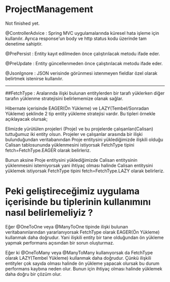 # ProjectManagement


Not finished yet.


@ControllerAdvice : Spring MVC uygulamalarında küresel hata işleme için kullanılır. Ayrıca response'un body ve http status kodu üzerinde tam denetime sahiptir.

@PrePersist : Entity kayıt edilmeden önce çalıştırılacak metodu ifade eder.

@PreUpdate : Entity güncellenmeden önce çalıştırılacak metodu ifade eder.

@JsonIgnore : JSON verisinde görünmesi istenmeyen fieldlar özel olarak belirtmek istenirse kullanılır.


------------------ 

##FetchType : Aralarında ilişki bulunan entitylerden bir tarafı yüklerken diğer tarafın yüklenme stratejisini belirlememize olanak sağlar.

Hibernate içerisinde EAGER(Ön Yükleme) ve LAZY(Tembel/Sonradan Yükleme) şeklinde 2 tip entity yükleme stratejisi vardır. Bu tipleri örnekle açıklayacak olursak;

Elimizde yürütülen projeleri (Proje) ve bu projelerde çalışanları(Calisan) tuttuğumuz iki entity olsun. Projeler ve çalışanlar arasında bir ilişki bulunduğundan veritabanından Proje entitysini yüklediğimizde ilişkili olduğu Calisan tablosununda yüklenmesini istiyorsak FetchType tipini fetch=FetchType.EAGER olarak belirleriz.

Bunun aksine Proje entitysini yüklediğimizde Calisan entitysinin yüklenmesini istemiyorsak yani ihtiyaç olması halinde Calisan entitysini yüklemek istiyorsak FetchType tipini fetch=FetchType.LAZY olarak belirleriz. 


# Peki geliştireceğimiz uygulama içerisinde bu tiplerinin kullanımını nasıl belirlemeliyiz ?

Eğer @OneToOne veya @ManyToOne tipinde ilişki bulunan veritabanınlarından yararlanıyorsak FetchType olarak EAGER(Ön Yükleme) kullanmak daha doğrudur. Yani ilişkili entity bir tane olduğundan ön yükleme yapmak performans açısından bir sorun oluşturmaz.

Eğer ki  @OneToMany veya  @ManyToMany kullanıyorsak da FetchType olarak LAZY(Tembel Yükleme) kullanmak daha doğrudur. Çünkü ilişkili entityler çok sayıda olması halinde ön yükleme yapacak olursak bu durum performans kaybına neden olur. Bunun için ihtiyaç olması halinde yüklemek daha doğru bir çözüm olur.
